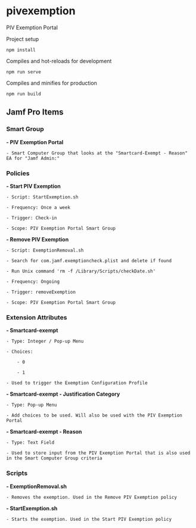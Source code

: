 # pivexemption

PIV Exemption Portal

Project setup

`npm install`

Compiles and hot-reloads for development

`npm run serve`

Compiles and minifies for production

`npm run build`


## Jamf Pro Items
### Smart Group

**- PIV Exemption Portal**

    - Smart Computer Group that looks at the "Smartcard-Exempt - Reason" EA for "Jamf Admin:"

### Policies

**- Start PIV Exemption**

    - Script: StartExemption.sh

    - Frequency: Once a week

    - Trigger: Check-in

    - Scope: PIV Exemption Portal Smart Group

**- Remove PIV Exemption**

    - Script: ExemptionRemoval.sh

    - Search for com.jamf.exemptioncheck.plist and delete if found

    - Run Unix command 'rm -f /Library/Scripts/checkDate.sh'

    - Frequency: Ongoing

    - Trigger: removeExemption

    - Scope: PIV Exemption Portal Smart Group


### Extension Attributes

**- Smartcard-exempt**

    - Type: Integer / Pop-up Menu

    - Choices:

        - 0

        - 1

    - Used to trigger the Exemption Configuration Profile

**- Smartcard-exempt - Justification Category**

    - Type: Pop-up Menu

    - Add choices to be used. Will also be used with the PIV Exemption Portal

**- Smartcard-exempt - Reason**

    - Type: Text Field

    - Used to store input from the PIV Exemption Portal that is also used in the Smart Computer Group criteria

### Scripts

**- ExemptionRemoval.sh**

    - Removes the exemption. Used in the Remove PIV Exemption policy

**- StartExemption.sh**

    - Starts the exemption. Used in the Start PIV Exemption policy